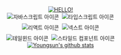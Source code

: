 <div align="center">
  
  <a href="https://git.io/typing-svg">
    <img src="https://readme-typing-svg.demolab.com/?lines=Hello!👋" alt="HELLO!">
  </a>

  <div style="width: 300px; margin: auto; display: flex; flex-wrap: wrap; justify-content: center; gap: 8px;">
    <img src="https://img.shields.io/badge/JavaScript-F7DF1E?style=for-the-badge&logo=JavaScript&logoColor=white" alt="자바스크립트 아이콘">
    <img src="https://img.shields.io/badge/TypeScript-007ACC?style=for-the-badge&logo=typescript&logoColor=white" alt="타입스크립트 아이콘">
    <img src="https://img.shields.io/badge/React-20232A?style=for-the-badge&logo=react&logoColor=61DAFB" alt="리액트 아이콘">
    <img src="https://img.shields.io/badge/Next.js-000?logo=nextdotjs&logoColor=fff&style=for-the-badge" alt="넥스트 아이콘">
    <img src="https://img.shields.io/badge/Tailwind_CSS-38B2AC?style=for-the-badge&logo=tailwind-css&logoColor=white" alt="테일윈드 아이콘">
    <img src="https://img.shields.io/badge/styled--components-DB7093?style=for-the-badge&logo=styled-components&logoColor=white" alt="스타일드 컴포넌트 아이콘">
  </div>

  <a href="https://github.com/anuraghazra/github-readme-stats">
    <img src="https://github-readme-stats.vercel.app/api?username=choi-youngsun&theme=blue-green" alt="Youngsun's github stats">
  </a>
</div>
